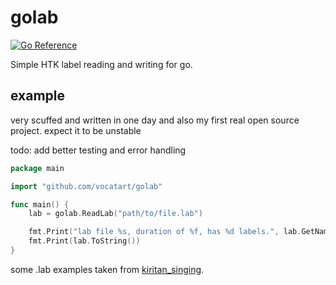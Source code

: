 # golab

[![Go Reference](https://pkg.go.dev/badge/github.com/vocatart/golab.svg)](https://pkg.go.dev/github.com/vocatart/golab)

Simple HTK label reading and writing for go.

## example

very scuffed and written in one day and also my first real open source project. expect it to be unstable

todo: add better testing and error handling

```go
package main

import "github.com/vocatart/golab"

func main() {
    lab = golab.ReadLab("path/to/file.lab")

    fmt.Print("lab file %s, duration of %f, has %d labels.", lab.GetName(), lab.GetDuration(), lab.GetLength()) 
    fmt.Print(lab.ToString())
}
```

some .lab examples taken from [kiritan_singing](https://github.com/mmorise/kiritan_singing).
